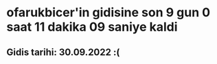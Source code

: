 # ofarukbicer'in gidisine son 9 gun 0 saat 11 dakika 09 saniye kaldi

## Gidis tarihi: 30.09.2022 :(